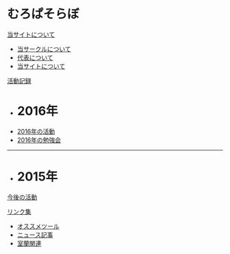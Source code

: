 # むろぱそらぼ

[当サイトについて]()

  * [当サークルについて](md/about/circle.md)
  * [代表について](md/about/me.md)
  * [当サイトについて](md/about/site.md)

[活動記録]()

  * # 2016年
  * [2016年の活動](md/eventlog/2016/2016-00.md)
  * [2016年の勉強会](md/studylog/2016/2016.md)
  - - - -
  * # 2015年

[今後の活動](md/calendar.md)


[リンク集]()

  * [オススメツール](md/links/tools.md)
  * [ニュース記事](md/links/news.md)
  * [室蘭関連](md/links/muroran.md)

